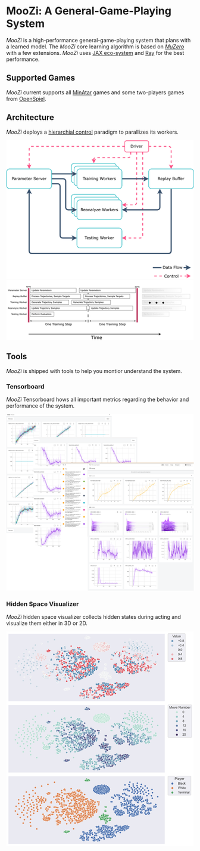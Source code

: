 # MooZi: A General-Game-Playing System

*MooZi* is a high-performance general-game-playing system that plans with a learned model.
The *MooZi* core learning algorithm is based on [*MuZero*](https://www.deepmind.com/blog/muzero-mastering-go-chess-shogi-and-atari-without-rules) with a few extensions.
*MooZi* uses [JAX eco-system](https://www.deepmind.com/blog/using-jax-to-accelerate-our-research) and [Ray](https://github.com/ray-project/ray) for the best performance.

## Supported Games
*MooZi* current supports all [MinAtar](https://github.com/kenjyoung/MinAtar) games and some two-players games from [OpenSpiel](https://github.com/deepmind/open_spiel).


## Architecture
*MooZi* deploys a [hierarchial control](https://arxiv.org/abs/1712.09381) paradigm to parallizes its workers.

![*MooZi* Architecture](assets/moozi_architecture.png)
![*MooZi* Training Step](assets/training_step.png)


## Tools
*MooZi* is shipped with tools to help you montior understand the system.

### Tensorboard
*MooZi* Tensorboard hows all important metrics regarding the behavior and performance of the system.

![*MooZi* Tensorboard](assets/tb.png) 

### Hidden Space Visualizer
*MooZi* hidden space visualizer collects hidden states during acting and visualize them either in 3D or 2D.

![*MooZi* t-SNE 2D Projector](assets/tsne.png)




